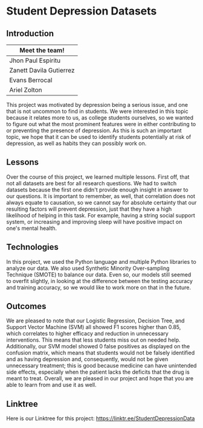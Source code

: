 # Student Depression Datasets

## Introduction

|Meet the team!|
|----|
|Jhon Paul Espiritu|
|Zanett Davila Gutierrez|
|Evans Berrocal|
|Ariel Zolton|

This project was motivated by depression being a serious issue, and one that is not uncommon to find in students. We were interested in this topic because it relates more to us, as college students ourselves, so we wanted to figure out what the most prominent features were in either contributing to or preventing the presence of depression. As this is such an important topic, we hope that it can be used to identify students potentially at risk of depression, as well as habits they can possibly work on.

## Lessons

Over the course of this project, we learned multiple lessons. First off, that not all datasets are best for all research questions. We had to switch datasets because the first one didn't provide enough insight in answer to our questions. It is important to remember, as well, that correlation does not always equate to causation, so we cannot say for absolute certainty that our resulting factors will prevent depression, just that they have a high likelihood of helping in this task. For example, having a string social support system, or increasing and improving sleep will have positive impact on one's mental health.

## Technologies

In this project, we used the Python language and multiple Python libraries to analyze our data. We also used Synthetic Minority Over-sampling Technique (SMOTE) to balance our data. Even so, our models still seemed to overfit slightly, in looking at the difference between the testing accuracy and training accuracy, so we would like to work more on that in the future. 

## Outcomes

We are pleased to note that our Logistic Regression, Decision Tree, and Support Vector Machine (SVM) all showed F1 scores higher than 0.85, which correlates to higher efficacy and reduction in unnecessary interventions. This means that less students miss out on needed help. Additionally, our SVM model showed 0 false positives as displayed on the confusion matrix, which means that students would not be falsely identified and as having depression and, consequently, would not be given unnecessary treatment; this is good because medicine can have unintended side effects, especially when the patient lacks the deficits that the drug is meant to treat. Overall, we are pleased in our project and hope that you are able to learn from and use it as well.

## Linktree

Here is our Linktree for this project: https://linktr.ee/StudentDepressionData
